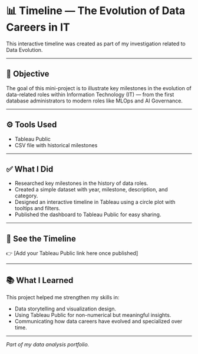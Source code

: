 
# 📊 Timeline — The Evolution of Data Careers in IT

This interactive timeline was created as part of my investigation related to Data Evolution.

---

## 📌 Objective

The goal of this mini-project is to illustrate key milestones in the evolution of data-related roles within Information Technology (IT) — from the first database administrators to modern roles like MLOps and AI Governance.

---

## ⚙️ Tools Used

- Tableau Public
- CSV file with historical milestones

---

## ✅ What I Did

- Researched key milestones in the history of data roles.
- Created a simple dataset with year, milestone, description, and category.
- Designed an interactive timeline in Tableau using a circle plot with tooltips and filters.
- Published the dashboard to Tableau Public for easy sharing.

---

## 🔗 See the Timeline

👉 [Add your Tableau Public link here once published]

---

## 📚 What I Learned

This project helped me strengthen my skills in:
- Data storytelling and visualization design.
- Using Tableau Public for non-numerical but meaningful insights.
- Communicating how data careers have evolved and specialized over time.

---

*Part of my data analysis portfolio.*
